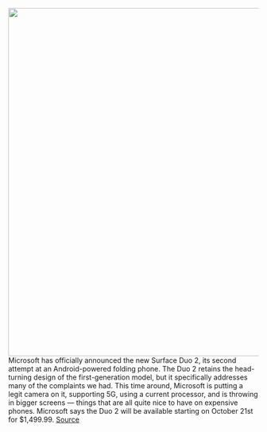 <img src='https://cdn.vox-cdn.com/thumbor/pKc7sHYp019s5oP8eaXDd7LVAzs=/0x0:3000x2000/1200x800/filters:focal(1260x760:1740x1240)/cdn.vox-cdn.com/uploads/chorus_image/image/69893261/Surface_Duo_2___Front___Back_under_embargo_until_September_22.5.jpg' width='700px' /><br/>
Microsoft has officially announced the new Surface Duo 2, its second attempt at an Android-powered folding phone. The Duo 2 retains the head-turning design of the first-generation model, but it specifically addresses many of the complaints we had. This time around, Microsoft is putting a legit camera on it, supporting 5G, using a current processor, and is throwing in bigger screens — things that are all quite nice to have on expensive phones. Microsoft says the Duo 2 will be available starting on October 21st for $1,499.99.
<a href='https://www.theverge.com/2021/9/22/22684814/microsoft-surface-duo-2-price-specs-features-release-date'> Source <a/>